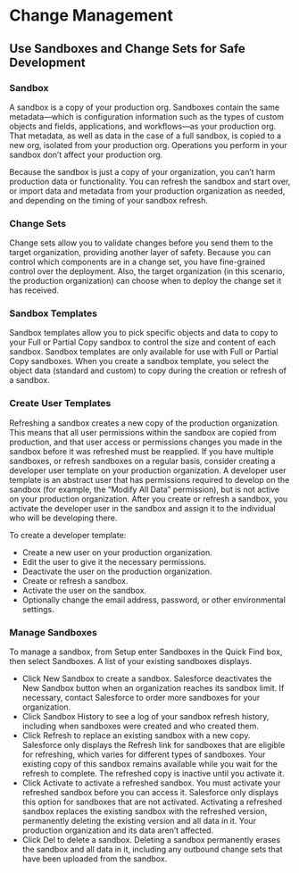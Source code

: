 # Change Management

## Use Sandboxes and Change Sets for Safe Development

### Sandbox 
A sandbox is a copy of your production org. Sandboxes contain the same metadata—which is configuration information such as the types of custom objects and fields, applications, and workflows—as your production org. That metadata, as well as data in the case of a full sandbox, is copied to a new org, isolated from your production org. Operations you perform in your sandbox don’t affect your production org.

Because the sandbox is just a copy of your organization, you can’t harm production data or functionality. You can refresh the sandbox and start over, or import data and metadata from your production organization as needed, and depending on the timing of your sandbox refresh.

### Change Sets
Change sets allow you to validate changes before you send them to the target organization, providing another layer of safety. Because you can control which components are in a change set, you have fine-grained control over the deployment. Also, the target organization (in this scenario, the production organization) can choose when to deploy the change set it has received. 

### Sandbox Templates
Sandbox templates allow you to pick specific objects and data to copy to your Full or Partial Copy sandbox to control the size and content of each sandbox. Sandbox templates are only available for use with Full or Partial Copy sandboxes.
When you create a sandbox template, you select the object data (standard and custom) to copy during the creation or refresh of a sandbox.

### Create User Templates
Refreshing a sandbox creates a new copy of the production organization. This means that all user permissions within the sandbox are copied from production, and that user access or permissions changes you made in the sandbox before it was refreshed must be reapplied. If you have multiple sandboxes, or refresh sandboxes on a regular basis, consider creating a developer user template on your production organization. A developer user template is an abstract user that has permissions required to develop on the sandbox (for example, the “Modify All Data” permission), but is not active on your production organization. After you create or refresh a sandbox, you activate the developer user in the sandbox and assign it to the individual who will be developing there.

To create a developer template:
* Create a new user on your production organization.
* Edit the user to give it the necessary permissions.
* Deactivate the user on the production organization.
* Create or refresh a sandbox.
* Activate the user on the sandbox.
* Optionally change the email address, password, or other environmental settings.

### Manage Sandboxes
To manage a sandbox, from Setup enter Sandboxes in the Quick Find box, then select Sandboxes. A list of your existing sandboxes displays.

* Click New Sandbox to create a sandbox. Salesforce deactivates the New Sandbox button when an organization reaches its sandbox limit. If necessary, contact Salesforce to order more sandboxes for your organization.
* Click Sandbox History to see a log of your sandbox refresh history, including when sandboxes were created and who created them.
* Click Refresh to replace an existing sandbox with a new copy. Salesforce only displays the Refresh link for sandboxes that are eligible for refreshing, which varies for different types of sandboxes. Your existing copy of this sandbox remains available while you wait for the refresh to complete. The refreshed copy is inactive until you activate it.
* Click Activate to activate a refreshed sandbox. You must activate your refreshed sandbox before you can access it. Salesforce only displays this option for sandboxes that are not activated.
Activating a refreshed sandbox replaces the existing sandbox with the refreshed version, permanently deleting the existing version and all data in it. Your production organization and its data aren’t affected.
* Click Del to delete a sandbox.
Deleting a sandbox permanently erases the sandbox and all data in it, including any outbound change sets that have been uploaded from the sandbox.

